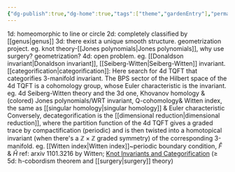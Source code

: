 ```yaml
---
{"dg-publish":true,"dg-home":true,"tags":["theme","gardenEntry"],"permalink":"/low-dimensional topology/","dgPassFrontmatter":true,"created":"2024-11-24T14:36:24.361+01:00","updated":"2024-12-19T22:55:34.596+01:00"}
---
```



1d: homeomorphic to line or circle
2d: completely classified by [[genus\|genus]]
3d: there exist a unique smooth structure. geometrization project. eg. knot theory-[[Jones polynomials\|Jones polynomials]], why use surgery? geometrization?
4d: open problem. 
     eg. [[Donaldson invariant\|Donaldson invariant]], [[Seiberg-Witten\|Seiberg-Witten]] invariant.
      [[categorification\|categorification]]: Here search for 4d TQFT that categorifies 3-manifold invariant. The BPS sector of the Hilbert space of the 4d TQFT is a cohomology group, whose Euler characteristic is the invariant.  
     eg. 4d Seiberg-Witten theory and the 3d one, Khovanov homology & (colored) Jones polynomials/WRT invariant, Q-cohomology& Witten index, the same as [[singular homology\|singular homology]] & Euler characteristic
     Conversely, decategorification is the [[dimensional reduction\|dimensional reduction]], where the partition function of the 4d TQFT gives a graded trace by compactification (periodic) and is then twisted into a homotopical invariant (when there's a $\mathbb{Z}\times\mathbb{Z}$ graded symmetry) of the corresponding 3-manifold. 
     eg. [[Witten index\|Witten index]]~periodic boundary condition, $\hat{F}$ & $\hat{H}$
     ref: arxiv 1101.3216 by Witten; [Knot Invariants and Categorification](https://people.math.harvard.edu/~opie/knots.html)
($\geq$ 5d: h-cobordism theorem and [[surgery\|surgery]] theory)
